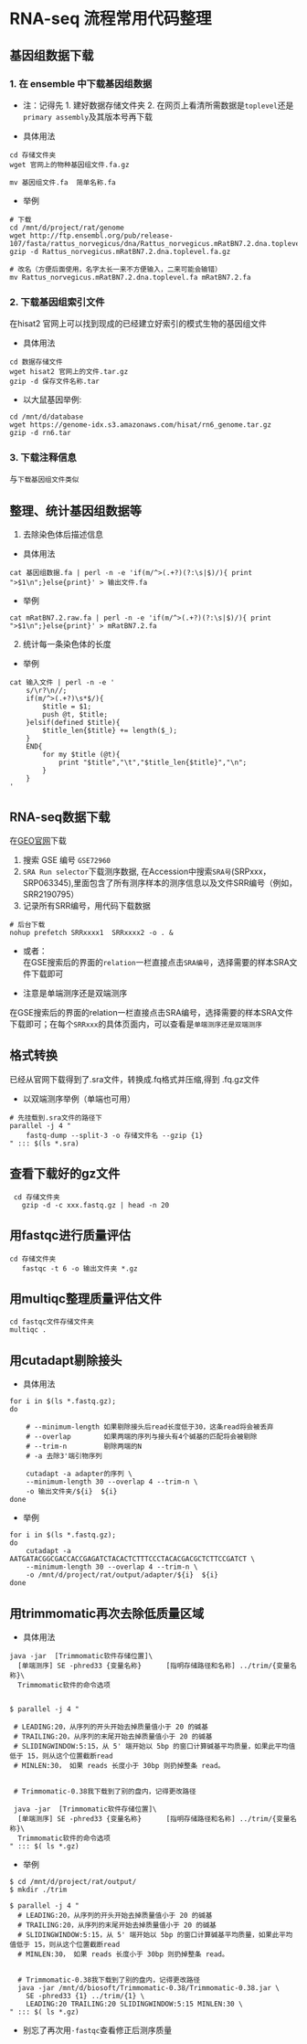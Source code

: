 
# RNA-seq 流程常用代码整理   

## 基因组数据下载
### 1. 在 ensemble 中下载基因组数据  

* 注：记得先 1. 建好数据存储文件夹  2. 在网页上看清所需数据是`toplevel`还是`primary assembly`及其版本号再下载  

* 具体用法  
```
cd 存储文件夹
wget 官网上的物种基因组文件.fa.gz

mv 基因组文件.fa  简单名称.fa
```
* 举例  

```
# 下载
cd /mnt/d/project/rat/genome
wget http://ftp.ensembl.org/pub/release-107/fasta/rattus_norvegicus/dna/Rattus_norvegicus.mRatBN7.2.dna.toplevel.fa.gz
gzip -d Rattus_norvegicus.mRatBN7.2.dna.toplevel.fa.gz

# 改名（方便后面使用，名字太长一来不方便输入，二来可能会输错）
mv Rattus_norvegicus.mRatBN7.2.dna.toplevel.fa mRatBN7.2.fa
```

### 2. 下载基因组索引文件  
在hisat2 官网上可以找到现成的已经建立好索引的模式生物的基因组文件  
* 具体用法  
```
cd 数据存储文件
wget hisat2 官网上的文件.tar.gz 
gzip -d 保存文件名称.tar
```
* 以大鼠基因举例:    
```
cd /mnt/d/database
wget https://genome-idx.s3.amazonaws.com/hisat/rn6_genome.tar.gz
gzip -d rn6.tar
```  
### 3. 下载注释信息  
与`下载基因组文件类似`  

## 整理、统计基因组数据等  

1. 去除染色体后描述信息  

* 具体用法
```
cat 基因组数据.fa | perl -n -e 'if(m/^>(.+?)(?:\s|$)/){ print ">$1\n";}else{print}' > 输出文件.fa
```
* 举例  
```
cat mRatBN7.2.raw.fa | perl -n -e 'if(m/^>(.+?)(?:\s|$)/){ print ">$1\n";}else{print}' > mRatBN7.2.fa
```  
2. 统计每一条染色体的长度  
* 举例  
```
cat 输入文件 | perl -n -e '
    s/\r?\n//;
    if(m/^>(.+?)\s*$/){
        $title = $1;
        push @t, $title;
    }elsif(defined $title){
        $title_len{$title} += length($_);
    }
    END{
        for my $title (@t){
            print "$title","\t","$title_len{$title}","\n";
        }
    }
'
```
## RNA-seq数据下载  

在[GEO官网](http://www.ncbi.nlm.nih.gov/geo)下载  

1. 搜索 GSE 编号  `GSE72960`
2. `SRA Run selector`下载测序数据, 在Accession中搜索`SRA号`(SRPxxx， SRP063345),里面包含了所有测序样本的测序信息以及文件SRR编号（例如，SRR2190795）  
3. 记录所有SRR编号，用代码下载数据  
```
# 后台下载
nohup prefetch SRRxxxx1  SRRxxxx2 -o . &
```

* 或者：  
在GSE搜索后的界面的`relation`一栏直接点击`SRA编号`，选择需要的样本SRA文件下载即可

* 注意是单端测序还是双端测序  

在GSE搜索后的界面的relation一栏直接点击SRA编号，选择需要的样本SRA文件下载即可；在每个`SRRxxx`的具体页面内，可以查看是`单端测序还是双端测序`  


## 格式转换  
已经从官网下载得到了.sra文件，转换成.fq格式并压缩,得到 .fq.gz文件  

* 以双端测序举例（单端也可用）  

```
# 先挂载到.sra文件的路径下
parallel -j 4 "    
    fastq-dump --split-3 -o 存储文件名 --gzip {1}    
" ::: $(ls *.sra)  
```  
## 查看下载好的gz文件  
```
 cd 存储文件夹
   gzip -d -c xxx.fastq.gz | head -n 20
```  

## 用fastqc进行质量评估  
```
cd 存储文件夹
   fastqc -t 6 -o 输出文件夹 *.gz
```  

## 用multiqc整理质量评估文件  
```
cd fastqc文件存储文件夹
multiqc .
```

## 用cutadapt剔除接头  

* 具体用法  

```
for i in $(ls *.fastq.gz);
do

    # --minimum-length 如果剔除接头后read长度低于30，这条read将会被丢弃
    # --overlap        如果两端的序列与接头有4个碱基的匹配将会被剔除
    # --trim-n         剔除两端的N
    # -a 去除3'端引物序列

    cutadapt -a adapter的序列 \
    --minimum-length 30 --overlap 4 --trim-n \
    -o 输出文件夹/${i}  ${i}
done
```
* 举例  
```
for i in $(ls *.fastq.gz);
do
    cutadapt -a AATGATACGGCGACCACCGAGATCTACACTCTTTCCCTACACGACGCTCTTCCGATCT \
    --minimum-length 30 --overlap 4 --trim-n \
    -o /mnt/d/project/rat/output/adapter/${i}  ${i}
done
```

## 用trimmomatic再次去除低质量区域  

*  具体用法  
 ``` 
java -jar  [Trimmomatic软件存储位置]\
   [单端测序] SE -phred33 {变量名称}      [指明存储路径和名称] ../trim/{变量名称}\
   Trimmomatic软件的命令选项  

 
$ parallel -j 4 "

  # LEADING:20，从序列的开头开始去掉质量值小于 20 的碱基
  # TRAILING:20，从序列的末尾开始去掉质量值小于 20 的碱基
  # SLIDINGWINDOW:5:15，从 5' 端开始以 5bp 的窗口计算碱基平均质量，如果此平均值低于 15，则从这个位置截断read
  # MINLEN:30， 如果 reads 长度小于 30bp 则扔掉整条 read。


  # Trimmomatic-0.38我下载到了别的盘内，记得更改路径

  java -jar  [Trimmomatic软件存储位置]\
   [单端测序] SE -phred33 {变量名称}      [指明存储路径和名称] ../trim/{变量名称}\
   Trimmomatic软件的命令选项
" ::: $( ls *.gz)
```
* 举例  

```
$ cd /mnt/d/project/rat/output/
$ mkdir ./trim

$ parallel -j 4 "
  # LEADING:20，从序列的开头开始去掉质量值小于 20 的碱基
  # TRAILING:20，从序列的末尾开始去掉质量值小于 20 的碱基
  # SLIDINGWINDOW:5:15，从 5' 端开始以 5bp 的窗口计算碱基平均质量，如果此平均值低于 15，则从这个位置截断read
  # MINLEN:30， 如果 reads 长度小于 30bp 则扔掉整条 read。


  # Trimmomatic-0.38我下载到了别的盘内，记得更改路径
  java -jar /mnt/d/biosoft/Trimmomatic-0.38/Trimmomatic-0.38.jar \
    SE -phred33 {1} ../trim/{1} \
    LEADING:20 TRAILING:20 SLIDINGWINDOW:5:15 MINLEN:30 \
" ::: $( ls *.gz)
```
* 别忘了再次用`·fastqc`查看修正后测序质量  





